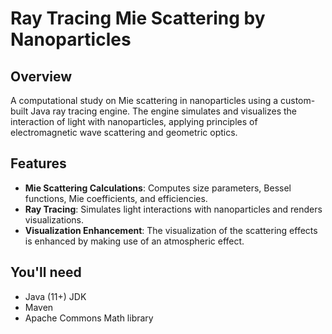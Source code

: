 # Ray Tracing Mie Scattering by Nanoparticles

## Overview

A computational study on Mie scattering in nanoparticles using a custom-built Java ray tracing engine. The engine simulates and visualizes the interaction of light with nanoparticles, applying principles of electromagnetic wave scattering and geometric optics.

## Features

- **Mie Scattering Calculations**: Computes size parameters, Bessel functions, Mie coefficients, and efficiencies.
- **Ray Tracing**: Simulates light interactions with nanoparticles and renders visualizations.
- **Visualization Enhancement**: The visualization of the scattering effects is enhanced by making use of an atmospheric effect.

## You'll need

- Java (11+) JDK
- Maven
- Apache Commons Math library
